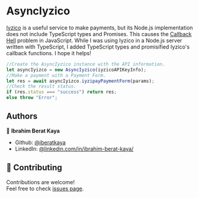 # AsyncIyzico

[Iyzico](https://iyzico.com) is a useful service to make payments, but its Node.js implementation does not include TypeScript types and Promises. This causes the [Callback Hell](http://callbackhell.com/) problem in JavaScript. While I was using Iyzico in a Node.js server written with TypeScript, I added TypeScript types and promisified Iyzico's callback functions. I hope it helps!

```javascript
//Create the AsyncIyzico instance with the API information.
let asyncIyizco = new AsyncIyzico(iyzicoAPIKeyInfo);
//Make a payment with a Payment Form.
let res = await asyncIyizco.iyzipayPaymentForm(params);
//Check the result status.
if (res.status === "success") return res;
else throw "Error";
```

## Authors

👤 **Ibrahim Berat Kaya**

- Github: [@iberatkaya](https://github.com/iberatkaya)
- LinkedIn: [@linkedin.com/in/ibrahim-berat-kaya/](https://linkedin.com/in/ibrahim-berat-kaya/)

## 🤝 Contributing

Contributions are welcome!<br />Feel free to check [issues page](https://github.com/iberatkaya/iyzico-node-types/issues).
